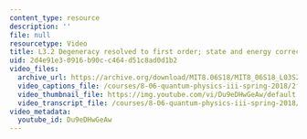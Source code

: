 ```yaml
---
content_type: resource
description: ''
file: null
resourcetype: Video
title: L3.2 Degeneracy resolved to first order; state and energy corrections
uid: 2d4e91e3-0916-b90c-c464-d51c8ad0d1b2
video_files:
  archive_url: https://archive.org/download/MIT8.06S18/MIT8_06S18_L03S2_300k.mp4
  video_captions_file: /courses/8-06-quantum-physics-iii-spring-2018/2ffb8e5ce3cd5f4788db51f448171cd4_Du9eDHwGeAw.vtt
  video_thumbnail_file: https://img.youtube.com/vi/Du9eDHwGeAw/default.jpg
  video_transcript_file: /courses/8-06-quantum-physics-iii-spring-2018/25eb37b2107d4e74d5ed6f13f675f0a7_Du9eDHwGeAw.pdf
video_metadata:
  youtube_id: Du9eDHwGeAw
---
```

